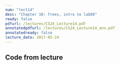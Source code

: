 ```yaml
---
num: "lect14"
desc: "Chapter 10: Trees, intro to lab08"
ready: false
pdfurl: /lectures/CS24_Lecture14.pdf
annotatedpdfurl: /lectures/CS24_Lecture14_ann.pdf
annotatedready: false
lecture_date: 2017-05-24 
---
```



## Code from lecture
